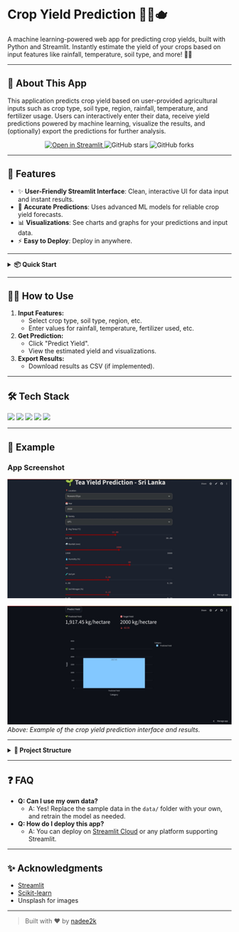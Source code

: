 # Crop Yield Prediction 🍵🌱🫖

A machine learning-powered web app for predicting crop yields, built with Python and Streamlit. Instantly estimate the yield of your crops based on input features like rainfall, temperature, soil type, and more! 🚜✨

---
## 🌱 About This App

This application predicts crop yield based on user-provided agricultural inputs such as crop type, soil type, region, rainfall, temperature, and fertilizer usage. Users can interactively enter their data, receive yield predictions powered by machine learning, visualize the results, and (optionally) export the predictions for further analysis.

<p align="center">
  <a href="https://cropyieldprediction-nmsn2nzjjjqgagbxwt95br.streamlit.app/">
    <img src="https://img.shields.io/badge/Open%20Live%20Dashboard-Streamlit%20🚀-brightgreen?style=for-the-badge&logo=streamlit" alt="Open in Streamlit"/>
  </a>
  <img src="https://img.shields.io/github/stars/nadee2k/crop_yield_prediction?style=for-the-badge" alt="GitHub stars"/>
  <img src="https://img.shields.io/github/forks/nadee2k/crop_yield_prediction?style=for-the-badge" alt="GitHub forks"/>
</p>

---

## 🚀 Features

- ✨ **User-Friendly Streamlit Interface**: Clean, interactive UI for data input and instant results.
- 🤖 **Accurate Predictions**: Uses advanced ML models for reliable crop yield forecasts.
- 📊 **Visualizations**: See charts and graphs for your predictions and input data.
- ⚡ **Easy to Deploy**: Deploy in anywhere.

---

<details>
<summary><strong>📦 Quick Start</strong></summary>

```bash
git clone https://github.com/nadee2k/crop_yield_prediction.git
cd crop_yield_prediction
pip install -r requirements.txt
streamlit run app.py
```

</details>

---

## 🧑‍🌾 How to Use

1. **Input Features:**
   - Select crop type, soil type, region, etc.
   - Enter values for rainfall, temperature, fertilizer used, etc.
2. **Get Prediction:**
   - Click "Predict Yield".
   - View the estimated yield and visualizations.
3. **Export Results:**
   - Download results as CSV (if implemented).

---

## 🛠️ Tech Stack

<p>
  <img src="https://img.shields.io/badge/Python-3776AB?style=for-the-badge&logo=python&logoColor=white"/>
  <img src="https://img.shields.io/badge/Streamlit-FF4B4B?style=for-the-badge&logo=streamlit&logoColor=white"/>
  <img src="https://img.shields.io/badge/scikit--learn-F7931E?style=for-the-badge&logo=scikit-learn&logoColor=white"/>
  <img src="https://img.shields.io/badge/Pandas-150458?style=for-the-badge&logo=pandas&logoColor=white"/>
  <img src="https://img.shields.io/badge/NumPy-013243?style=for-the-badge&logo=numpy&logoColor=white"/>
</p>

---

## 🌟 Example

### App Screenshot

![App Screenshot](demo/Screenshot_1.jpeg)

![App Screenshot](demo/Screenshot_2.jpeg)
*Above: Example of the crop yield prediction interface and results.*

---

<details>
<summary><strong>📂 Project Structure</strong></summary>

```
crop_yield_prediction/
│
├── model/           # Trained ML models
├── data/            # Sample data files
├── .venv/           # Virtual environment (optional)
├── notebooks/       # Jupyter notebooks for experiments
├── app.py           # Streamlit application
├── requirements.txt # Python dependencies
├── README.md        # Project documentation
└── demo/            # Demo screenshots
```

</details>

---

## ❓ FAQ

- **Q: Can I use my own data?**
  - A: Yes! Replace the sample data in the `data/` folder with your own, and retrain the model as needed.
- **Q: How do I deploy this app?**
  - A: You can deploy on [Streamlit Cloud](https://streamlit.io/cloud) or any platform supporting Streamlit.

---

## ✨ Acknowledgments

- [Streamlit](https://streamlit.io/)
- [Scikit-learn](https://scikit-learn.org/)
- Unsplash for images

---

> Built with ❤️ by [nadee2k](https://github.com/nadee2k)
